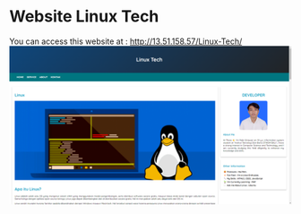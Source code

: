 # Website Linux Tech

You can access this website at : http://13.51.158.57/Linux-Tech/
![Linux Tech](Screenshot/Screenshot-Linux-Tech.png)
